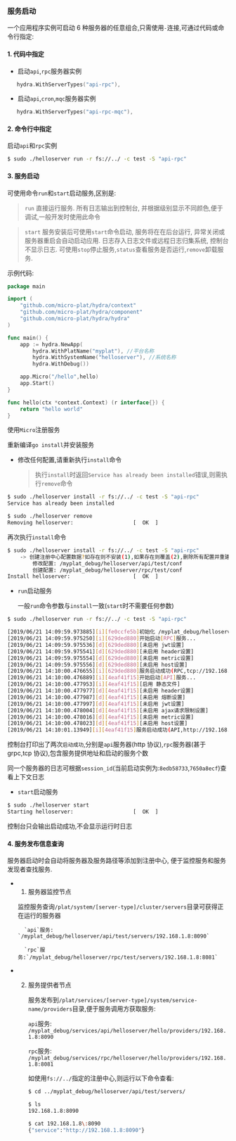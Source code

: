 ### 服务启动

一个应用程序实例可启动 6 种服务器的任意组合,只需使用`-`连接,可通过代码或命令行指定:

#### 1. 代码中指定

- 启动`api`,`rpc`服务器实例

```go
   hydra.WithServerTypes("api-rpc"),
```

- 启动`api`,`cron`,`mqc`服务器实例

```go
   hydra.WithServerTypes("api-rpc-mqc"),
```

#### 2. 命令行中指定

启动`api`和`rpc`实例

```sh
$ sudo ./helloserver run -r fs://../ -c test -S "api-rpc"
```

#### 3. 服务启动

可使用命令`run`和`start`启动服务,区别是:

> `run` 直接运行服务. 所有日志输出到控制台, 并根据级别显示不同颜色,便于调试,一般开发时使用此命令

> `start` 服务安装后可使用`start`命令启动, 服务将在在后台运行, 异常关闭或服务器重启会自动启动应用. 日志存入日志文件或远程日志归集系统, 控制台不显示日志. 可使用`stop`停止服务,`status`查看服务是否运行,`remove`卸载服务.

示例代码:

```go
package main

import (
	"github.com/micro-plat/hydra/context"
	"github.com/micro-plat/hydra/component"
	"github.com/micro-plat/hydra/hydra"
)

func main() {
	app := hydra.NewApp(
		hydra.WithPlatName("myplat"), //平台名称
		hydra.WithSystemName("helloserver"), //系统名称
		hydra.WithDebug())

	app.Micro("/hello",hello)
	app.Start()
}

func hello(ctx *context.Context) (r interface{}) {
	return "hello world"
}
```

使用`Micro`注册服务

重新编译`go install`并安装服务

- 修改任何配置,请重新执行`install`命令
  > 执行`install`时返回`Service has already been installed`错误,则需执行`remove`命令

```sh
$ sudo ./helloserver install -r fs://../ -c test -S "api-rpc"
Service has already been installed

$ sudo ./helloserver remove
Removing helloserver:					[  OK  ]
```

再次执行`install`命令

```sh
$ sudo ./helloserver install -r fs://../ -c test -S "api-rpc"
	-> 创建注册中心配置数据?如存在则不安装(1),如果存在则覆盖(2),删除所有配置并重建(3),退出(n|no):2
		修改配置: /myplat_debug/helloserver/api/test/conf
		创建配置: /myplat_debug/helloserver/rpc/test/conf
Install helloserver:					[  OK  ]
```

- `run`启动服务

  一般`run`命令参数与`install`一致(`start`时不需要任何参数)

```sh
$ sudo ./helloserver run -r fs://../ -c test -S "api-rpc"

[2019/06/21 14:09:59.973885][i][fe0ccfe5b]初始化 /myplat_debug/helloserver/rpc-api/test
[2019/06/21 14:09:59.975250][i][629ded880]开始启动[RPC]服务...
[2019/06/21 14:09:59.975536][d][629ded880][未启用 jwt设置]
[2019/06/21 14:09:59.975541][d][629ded880][未启用 header设置]
[2019/06/21 14:09:59.975554][d][629ded880][未启用 metric设置]
[2019/06/21 14:09:59.975556][d][629ded880][未启用 host设置]
[2019/06/21 14:10:00.476655][i][629ded880]服务启动成功(RPC,tcp://192.168.4.121:8081,1)
[2019/06/21 14:10:00.476889][i][4eaf41f15]开始启动[API]服务...
[2019/06/21 14:10:00.477953][i][4eaf41f15][启用 静态文件]
[2019/06/21 14:10:00.477977][d][4eaf41f15][未启用 header设置]
[2019/06/21 14:10:00.477987][d][4eaf41f15][未启用 熔断设置]
[2019/06/21 14:10:00.477997][d][4eaf41f15][未启用 jwt设置]
[2019/06/21 14:10:00.478004][d][4eaf41f15][未启用 ajax请求限制设置]
[2019/06/21 14:10:00.478016][d][4eaf41f15][未启用 metric设置]
[2019/06/21 14:10:00.478023][d][4eaf41f15][未启用 host设置]
[2019/06/21 14:10:01.13949][i][4eaf41f15]服务启动成功(API,http://192.168.4.121:8090,1)


```

控制台打印出了两次`启动成功`,分别是`api`服务器(http 协议),`rpc`服务器(甚于 grpc,tcp 协议),包含服务提供地址和启动的服务个数

同一个服务器的日志可根据`session_id`(当前启动实例为:`8edb58733`,`7650a8ecf`)查看上下文日志

- `start`启动服务

```sh
$ sudo ./helloserver start
Starting helloserver:					[  OK  ]
```

控制台只会输出启动成功,不会显示运行时日志

#### 4. 服务发布信息查询

服务器启动时会自动将服务器及服务路径等添加到注册中心, 便于监控服务和服务发现者查找服务.

- 1. 服务器监控节点

  监控服务查询`/plat/system/[server-type]/cluster/servers`目录可获得正在运行的服务器

        `api`服务: `/myplat_debug/helloserver/api/test/servers/192.168.1.8:8090`

        `rpc`服务:`/myplat_debug/helloserver/rpc/test/servers/192.168.1.8:8081`

* 2. 服务提供者节点

     服务发布到`/plat/services/[server-type]/system/service-name/providers`目录,便于服务调用方获取服务:

     `api`服务: `/myplat_debug/services/api/helloserver/hello/providers/192.168.1.8:8090`

     `rpc`服务: `/myplat_debug/services/rpc/helloserver/hello/providers/192.168.1.8:8081`

     如使用`fs://../`指定的注册中心,则运行以下命令查看:

     ```sh
     $ cd ../myplat_debug/helloserver/api/test/servers/

     $ ls
     192.168.1.8:8090

     $ cat 192.168.1.8\:8090
     {"service":"http://192.168.1.8:8090"}
     ```
